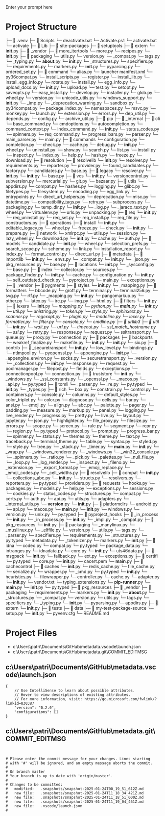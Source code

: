 Enter your prompt here

# Project Structure

├─ 📁 .venv
  ├─ 📁 Scripts
    └─ deactivate.bat
    └─ Activate.ps1
    └─ activate.bat
    └─ activate
  ├─ 📁 Lib
    ├─ 📁 site-packages
      ├─ 📁 setuptools
        ├─ 📁 extern
          └─ __init__.py
        ├─ 📁 _vendor
          ├─ 📁 more_itertools
            └─ more.py
            └─ recipes.py
            └─ __init__.py
          ├─ 📁 packaging
            └─ utils.py
            └─ version.py
            └─ _compat.py
            └─ tags.py
            └─ _typing.py
            └─ __about__.py
            └─ __init__.py
            └─ _structures.py
            └─ specifiers.py
            └─ requirements.py
            └─ markers.py
          └─ __init__.py
          └─ pyparsing.py
          └─ ordered_set.py
        ├─ 📁 command
          └─ alias.py
          └─ launcher manifest.xml
          └─ py36compat.py
          └─ install_scripts.py
          └─ register.py
          └─ install_lib.py
          └─ install_egg_info.py
          └─ rotate.py
          └─ install.py
          └─ egg_info.py
          └─ upload_docs.py
          └─ __init__.py
          └─ upload.py
          └─ test.py
          └─ setopt.py
          └─ saveopts.py
          └─ easy_install.py
          └─ develop.py
        └─ installer.py
        └─ glob.py
        └─ wheel.py
        └─ version.py
        └─ unicode_utils.py
        └─ windows_support.py
        └─ __init__.py
        └─ _imp.py
        └─ _deprecation_warning.py
        └─ sandbox.py
        └─ py34compat.py
        └─ package_index.py
        └─ namespaces.py
        └─ msvc.py
        └─ monkey.py
        └─ launch.py
        └─ extension.py
        └─ errors.py
        └─ dep_util.py
        └─ depends.py
        └─ config.py
        └─ archive_util.py
      ├─ 📁 pip
        ├─ 📁 _internal
          ├─ 📁 cli
            └─ base_command.py
            └─ cmdoptions.py
            └─ autocompletion.py
            └─ command_context.py
            └─ index_command.py
            └─ __init__.py
            └─ status_codes.py
            └─ spinners.py
            └─ req_command.py
            └─ progress_bars.py
            └─ parser.py
            └─ main_parser.py
            └─ main.py
          ├─ 📁 commands
            └─ configuration.py
            └─ completion.py
            └─ check.py
            └─ cache.py
            └─ debug.py
            └─ __init__.py
            └─ wheel.py
            └─ uninstall.py
            └─ show.py
            └─ search.py
            └─ list.py
            └─ install.py
            └─ inspect.py
            └─ index.py
            └─ help.py
            └─ hash.py
            └─ freeze.py
            └─ download.py
          ├─ 📁 resolution
            ├─ 📁 resolvelib
              └─ __init__.py
              └─ resolver.py
              └─ requirements.py
              └─ reporter.py
              └─ provider.py
              └─ found_candidates.py
              └─ factory.py
              └─ candidates.py
              └─ base.py
            ├─ 📁 legacy
              └─ resolver.py
              └─ __init__.py
            └─ __init__.py
            └─ base.py
          ├─ 📁 vcs
            └─ __init__.py
            └─ versioncontrol.py
            └─ subversion.py
            └─ mercurial.py
            └─ git.py
            └─ bazaar.py
          ├─ 📁 utils
            └─ appdirs.py
            └─ compat.py
            └─ hashes.py
            └─ logging.py
            └─ glibc.py
            └─ filetypes.py
            └─ filesystem.py
            └─ encoding.py
            └─ egg_link.py
            └─ entrypoints.py
            └─ direct_url_helpers.py
            └─ deprecation.py
            └─ misc.py
            └─ datetime.py
            └─ compatibility_tags.py
            └─ retry.py
            └─ subprocess.py
            └─ packaging.py
            └─ temp_dir.py
            └─ __init__.py
            └─ _log.py
            └─ _jaraco_text.py
            └─ wheel.py
            └─ virtualenv.py
            └─ urls.py
            └─ unpacking.py
          ├─ 📁 req
            └─ __init__.py
            └─ req_uninstall.py
            └─ req_set.py
            └─ req_install.py
            └─ req_file.py
            └─ constructors.py
          ├─ 📁 operations
            ├─ 📁 install
              └─ __init__.py
              └─ editable_legacy.py
              └─ wheel.py
            └─ freeze.py
            └─ check.py
            └─ __init__.py
            └─ prepare.py
          ├─ 📁 network
            └─ xmlrpc.py
            └─ utils.py
            └─ session.py
            └─ lazy_wheel.py
            └─ download.py
            └─ __init__.py
            └─ cache.py
            └─ auth.py
          ├─ 📁 models
            └─ candidate.py
            └─ __init__.py
            └─ wheel.py
            └─ selection_prefs.py
            └─ search_scope.py
            └─ scheme.py
            └─ link.py
            └─ installation_report.py
            └─ index.py
            └─ format_control.py
            └─ direct_url.py
          ├─ 📁 metadata
            ├─ 📁 importlib
              └─ __init__.py
              └─ _envs.py
              └─ _compat.py
            └─ __init__.py
            └─ _json.py
            └─ pkg_resources.py
            └─ base.py
          ├─ 📁 locations
            └─ __init__.py
            └─ _sysconfig.py
            └─ base.py
          ├─ 📁 index
            └─ collector.py
            └─ sources.py
            └─ package_finder.py
            └─ __init__.py
          └─ cache.py
          └─ configuration.py
          └─ __init__.py
          └─ self_outdated_check.py
          └─ pyproject.py
          └─ main.py
          └─ exceptions.py
        ├─ 📁 _vendor
          ├─ 📁 pygments
            ├─ 📁 styles
              └─ __init__.py
              └─ _mapping.py
            ├─ 📁 formatters
              └─ bbcode.py
              └─ groff.py
              └─ terminal.py
              └─ terminal256.py
              └─ svg.py
              └─ rtf.py
              └─ _mapping.py
              └─ __init__.py
              └─ pangomarkup.py
              └─ other.py
              └─ latex.py
              └─ irc.py
              └─ img.py
              └─ html.py
            ├─ 📁 filters
              └─ __init__.py
            ├─ 📁 lexers
              └─ __init__.py
              └─ _mapping.py
              └─ python.py
            └─ __main__.py
            └─ __init__.py
            └─ util.py
            └─ unistring.py
            └─ token.py
            └─ style.py
            └─ sphinxext.py
            └─ scanner.py
            └─ regexopt.py
            └─ plugin.py
            └─ modeline.py
            └─ lexer.py
            └─ formatter.py
            └─ filter.py
            └─ console.py
            └─ cmdline.py
          ├─ 📁 urllib3
            ├─ 📁 util
              └─ __init__.py
              └─ wait.py
              └─ url.py
              └─ timeout.py
              └─ ssl_match_hostname.py
              └─ ssl_.py
              └─ retry.py
              └─ response.py
              └─ request.py
              └─ ssltransport.py
              └─ queue.py
              └─ proxy.py
              └─ connection.py
            ├─ 📁 packages
              ├─ 📁 backports
                └─ weakref_finalize.py
                └─ makefile.py
                └─ __init__.py
              └─ __init__.py
              └─ six.py
            ├─ 📁 contrib
              ├─ 📁 _securetransport
                └─ __init__.py
                └─ low_level.py
                └─ bindings.py
              └─ ntlmpool.py
              └─ pyopenssl.py
              └─ appengine.py
              └─ __init__.py
              └─ _appengine_environ.py
              └─ socks.py
              └─ securetransport.py
            └─ _version.py
            └─ _collections.py
            └─ __init__.py
            └─ response.py
            └─ request.py
            └─ poolmanager.py
            └─ filepost.py
            └─ fields.py
            └─ exceptions.py
            └─ connectionpool.py
            └─ connection.py
          ├─ 📁 truststore
            └─ __init__.py
            └─ _windows.py
            └─ _ssl_constants.py
            └─ _openssl.py
            └─ _macos.py
            └─ _api.py
            └─ py.typed
          ├─ 📁 tomli
            └─ _parser.py
            └─ _re.py
            └─ py.typed
            └─ __init__.py
            └─ _types.py
          ├─ 📁 rich
            └─ box.py
            └─ constrain.py
            └─ control.py
            └─ containers.py
            └─ console.py
            └─ columns.py
            └─ default_styles.py
            └─ color_triplet.py
            └─ color.py
            └─ diagnose.py
            └─ cells.py
            └─ bar.py
            └─ ansi.py
            └─ emoji.py
            └─ align.py
            └─ abc.py
            └─ palette.py
            └─ pager.py
            └─ padding.py
            └─ measure.py
            └─ markup.py
            └─ panel.py
            └─ logging.py
            └─ live_render.py
            └─ progress.py
            └─ pretty.py
            └─ live.py
            └─ layout.py
            └─ jupyter.py
            └─ json.py
            └─ highlighter.py
            └─ file_proxy.py
            └─ filesize.py
            └─ errors.py
            └─ scope.py
            └─ screen.py
            └─ rule.py
            └─ segment.py
            └─ repr.py
            └─ region.py
            └─ py.typed
            └─ protocol.py
            └─ prompt.py
            └─ progress_bar.py
            └─ spinner.py
            └─ status.py
            └─ themes.py
            └─ theme.py
            └─ text.py
            └─ traceback.py
            └─ terminal_theme.py
            └─ table.py
            └─ syntax.py
            └─ styled.py
            └─ style.py
            └─ tree.py
            └─ _stack.py
            └─ _timer.py
            └─ __main__.py
            └─ __init__.py
            └─ _wrap.py
            └─ _windows_renderer.py
            └─ _windows.py
            └─ _win32_console.py
            └─ _spinners.py
            └─ _ratio.py
            └─ _pick.py
            └─ _palettes.py
            └─ _null_file.py
            └─ _loop.py
            └─ _log_render.py
            └─ _inspect.py
            └─ _fileno.py
            └─ _extension.py
            └─ _export_format.py
            └─ _emoji_replace.py
            └─ _emoji_codes.py
            └─ _cell_widths.py
          ├─ 📁 resolvelib
            ├─ 📁 compat
              └─ __init__.py
              └─ collections_abc.py
            └─ __init__.py
            └─ structs.py
            └─ resolvers.py
            └─ reporters.py
            └─ py.typed
            └─ providers.py
          ├─ 📁 requests
            └─ hooks.py
            └─ packages.py
            └─ models.py
            └─ help.py
            └─ exceptions.py
            └─ sessions.py
            └─ cookies.py
            └─ status_codes.py
            └─ structures.py
            └─ compat.py
            └─ certs.py
            └─ auth.py
            └─ api.py
            └─ utils.py
            └─ adapters.py
            └─ _internal_utils.py
            └─ __version__.py
            └─ __init__.py
          ├─ 📁 platformdirs
            └─ android.py
            └─ api.py
            └─ macos.py
            └─ __main__.py
            └─ __init__.py
            └─ windows.py
            └─ version.py
            └─ unix.py
            └─ py.typed
          ├─ 📁 pyproject_hooks
            ├─ 📁 _in_process
              └─ __init__.py
              └─ _in_process.py
            └─ __init__.py
            └─ _impl.py
            └─ _compat.py
          ├─ 📁 pkg_resources
            └─ __init__.py
          ├─ 📁 packaging
            └─ _manylinux.py
            └─ _musllinux.py
            └─ _elffile.py
            └─ version.py
            └─ utils.py
            └─ tags.py
            └─ _parser.py
            └─ specifiers.py
            └─ requirements.py
            └─ _structures.py
            └─ py.typed
            └─ metadata.py
            └─ _tokenizer.py
            └─ markers.py
            └─ __init__.py
          ├─ 📁 idna
            └─ codec.py
            └─ compat.py
            └─ py.typed
            └─ package_data.py
            └─ intranges.py
            └─ idnadata.py
            └─ core.py
            └─ __init__.py
            └─ uts46data.py
          ├─ 📁 msgpack
            └─ __init__.py
            └─ fallback.py
            └─ ext.py
            └─ exceptions.py
          ├─ 📁 certifi
            └─ py.typed
            └─ core.py
            └─ __init__.py
            └─ cacert.pem
            └─ __main__.py
          ├─ 📁 cachecontrol
            ├─ 📁 caches
              └─ __init__.py
              └─ redis_cache.py
              └─ file_cache.py
            └─ serialize.py
            └─ wrapper.py
            └─ _cmd.py
            └─ py.typed
            └─ __init__.py
            └─ heuristics.py
            └─ filewrapper.py
            └─ controller.py
            └─ cache.py
            └─ adapter.py
          └─ __init__.py
          └─ vendor.txt
          └─ typing_extensions.py
        └─ __pip-runner__.py
        └─ __main__.py
        └─ __init__.py
        └─ py.typed
      ├─ 📁 pkg_resources
        ├─ 📁 _vendor
          ├─ 📁 packaging
            └─ requirements.py
            └─ markers.py
            └─ __init__.py
            └─ __about__.py
            └─ _structures.py
            └─ _compat.py
            └─ version.py
            └─ utils.py
            └─ tags.py
            └─ specifiers.py
            └─ _typing.py
          └─ __init__.py
          └─ pyparsing.py
          └─ appdirs.py
        ├─ 📁 extern
          └─ __init__.py
        ├─ 📁 tests
          ├─ 📁 data
            ├─ 📁 my-test-package-source
              └─ setup.py
        └─ __init__.py
  └─ pyvenv.cfg
└─ README.md


# Project Files

- c:\Users\patri\Documents\GitHub\metadata\.vscode\launch.json
- c:\Users\patri\Documents\GitHub\metadata\.git\COMMIT_EDITMSG

## c:\Users\patri\Documents\GitHub\metadata\.vscode\launch.json
```
{
    // Use IntelliSense to learn about possible attributes.
    // Hover to view descriptions of existing attributes.
    // For more information, visit: https://go.microsoft.com/fwlink/?linkid=830387
    "version": "0.2.0",
    "configurations": []
}
```

## c:\Users\patri\Documents\GitHub\metadata\.git\COMMIT_EDITMSG
```


# Please enter the commit message for your changes. Lines starting
# with '#' will be ignored, and an empty message aborts the commit.
#
# On branch master
# Your branch is up to date with 'origin/master'.
#
# Changes to be committed:
#	modified:   .snapshots/snapshot-2025-01-24T00_19_51_612Z.md
#	new file:   .snapshots/snapshot-2025-01-24T11_18_34_421Z.md
#	new file:   .snapshots/snapshot-2025-01-24T11_18_51_000Z.md
#	new file:   .snapshots/snapshot-2025-01-24T11_19_04_461Z.md
#	new file:   .vscode/launch.json
#

```

